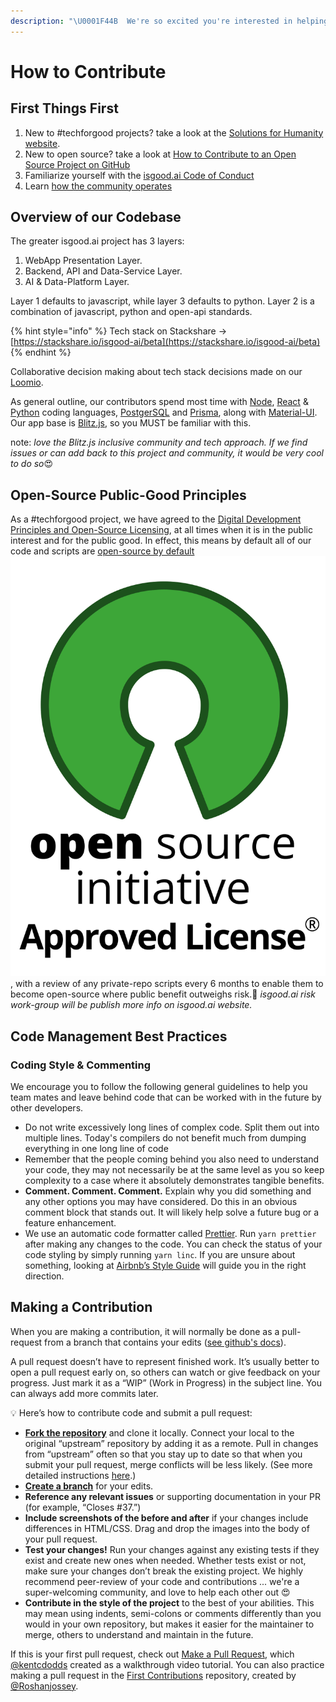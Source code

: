 ```yaml
---
description: "\U0001F44B  We're so excited you're interested in helping with isgood.ai! We are happy to help you get started, even if you don't have any previous #techforgood or open-source experience :)"
---
```


# How to Contribute

## First Things First

1. New to \#techforgood projects? take a look at the [Solutions for Humanity website](https://forhumanity.org.au).
2. New to open source? take a look at [How to Contribute to an Open Source Project on GitHub](https://egghead.io/courses/how-to-contribute-to-an-open-source-project-on-github)
3. Familiarize yourself with the [isgood.ai Code of Conduct](code-of-conduct.md)
4. Learn [how the community operates](https://isgood.ai/toolbox/)

## Overview of our Codebase

The greater isgood.ai project has 3 layers:

1. WebApp Presentation Layer.
2. Backend, API and Data-Service Layer.
3. AI & Data-Platform Layer.

Layer 1 defaults to javascript, while layer 3 defaults to python.  Layer 2 is a combination of javascript, python and open-api standards.

{% hint style="info" %}
Tech stack on Stackshare -&gt; [https://stackshare.io/isgood-ai/beta](https://stackshare.io/isgood-ai/beta)
{% endhint %}

Collaborative decision making about tech stack decisions made on our [Loomio](https://www.loomio.org/sfh-isgood-ai-product/).

As general outline, our contributors spend most time with [Node](https://nodejs.org/), [React](https://reactjs.org/) & [Python](https://www.python.org/) coding languages, [PostgerSQL](https://www.postgresql.org/) and [Prisma](https://www.prisma.io/), along with [Material-UI](https://next.material-ui.com/).    
Our app base is [Blitz.js](https://blitzjs.com), so you MUST be familiar with this.   

note: _love the Blitz.js inclusive community and tech approach. If we find issues or can add back to this project and community, it would be very cool to do so_😍

## Open-Source Public-Good Principles

As a \#techforgood project, we have agreed to the [Digital Development Principles and Open-Source Licensing](https://www.loomio.org/d/C2gOcrqu/digital-development-principles-and-licensing), at all times when it is in the public interest and for the public good.  In effect, this means by default all of our code and scripts are [open-source by default](https://www.loomio.org/p/Kr1SHvs5/open-community-licence-where-applicable)![](../.gitbook/assets/osiapproved_1.png) , with a review of any private-repo scripts every 6 months to enable them to become open-source where public benefit outweighs risk.🎯 _isgood.ai risk work-group will be publish more info on isgood.ai website._

## Code Management Best Practices

### Coding Style & Commenting

We encourage you to follow the following general guidelines to help you team mates and leave behind code that can be worked with in the future by other developers.

* Do not write excessively long lines of complex code. Split them out into multiple lines. Today's compilers do not benefit much from dumping everything in one long line of code
* Remember that the people coming behind you also need to understand your code, they may not necessarily be at the same level as you so keep complexity to a case where it absolutely demonstrates tangible benefits.
* **Comment. Comment. Comment.** Explain why you did something and any other options you may have considered. Do this in an obvious comment block that stands out. It will likely help solve a future bug or a feature enhancement.
* We use an automatic code formatter called [Prettier](https://prettier.io/). Run `yarn prettier` after making any changes to the code. You can check the status of your code styling by simply running `yarn linc`.  If you are unsure about something, looking at [Airbnb’s Style Guide](https://github.com/airbnb/javascript) will guide you in the right direction.

## Making a Contribution

When you are making a contribution, it will normally be done as a pull-request from a branch that contains your edits \([see github's docs](https://opensource.guide/how-to-contribute/#opening-a-pull-request)\).

A pull request doesn’t have to represent finished work. It’s usually better to open a pull request early on, so others can watch or give feedback on your progress. Just mark it as a “WIP” \(Work in Progress\) in the subject line. You can always add more commits later.

💡 Here’s how to contribute code and submit a pull request:

* [**Fork the repository**](https://guides.github.com/activities/forking/) and clone it locally. Connect your local to the original “upstream” repository by adding it as a remote. Pull in changes from “upstream” often so that you stay up to date so that when you submit your pull request, merge conflicts will be less likely. \(See more detailed instructions [here](https://help.github.com/articles/syncing-a-fork/).\)
* [**Create a branch**](https://guides.github.com/introduction/flow/) for your edits.
* **Reference any relevant issues** or supporting documentation in your PR \(for example, “Closes \#37.”\)
* **Include screenshots of the before and after** if your changes include differences in HTML/CSS. Drag and drop the images into the body of your pull request.
* **Test your changes!** Run your changes against any existing tests if they exist and create new ones when needed. Whether tests exist or not, make sure your changes don’t break the existing project. We highly recommend peer-review of your code and contributions ... we're a super-welcoming community, and love to help each other out 😍 
* **Contribute in the style of the project** to the best of your abilities. This may mean using indents, semi-colons or comments differently than you would in your own repository, but makes it easier for the maintainer to merge, others to understand and maintain in the future.

If this is your first pull request, check out [Make a Pull Request](http://makeapullrequest.com/), which [@kentcdodds](https://github.com/kentcdodds) created as a walkthrough video tutorial. You can also practice making a pull request in the [First Contributions](https://github.com/Roshanjossey/first-contributions) repository, created by [@Roshanjossey](https://github.com/Roshanjossey).


